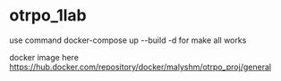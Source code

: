 # otrpo_1lab
use command
docker-compose up --build -d 
for make all works

docker image here
https://hub.docker.com/repository/docker/malyshm/otrpo_proj/general



